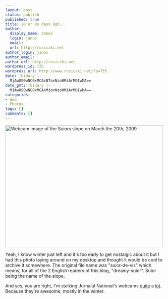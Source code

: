 ```yaml
---
layout: post
status: publish
published: true
title: 20 or so days ago...
author:
  display_name: Janos
  login: janos
  email: 
  url: http://rusiczki.net
author_login: janos
author_email: 
author_url: http://rusiczki.net
wordpress_id: 735
wordpress_url: http://www.rusiczki.net/?p=735
date: !binary |-
  MjAwOS0wNC0xMCAxNToxNzo0MiArMDIwMA==
date_gmt: !binary |-
  MjAwOS0wNC0xMCAxMjoxNzo0MiArMDIwMA==
categories:
- Web
- Photos
tags: []
comments: []
---
```

<p><img class="alignnone size-full wp-image-734" title="Webcam image of the Suior slope on March the 20th, 2009" src="http://www.rusiczki.net/wp-content/uploads/2009/04/webcam-suior-2009-03-20.jpg" alt="Webcam image of the Suiors slope on March the 20th, 2009" width="500" height="385" /></p>
<p>Yeah, I know winter just left and it's too early to get nostalgic about it but I had this photo laying around on my desktop and thought it would be cool to archive it somewhere. The original file name was "suior-de-vis" which means, for all of the 2 English readers of this blog, "dreamy-suior". Suior being the name of the slope.</p>
<p>And yes, you are right, I'm stalking Jurnalul National's webcams <a href="http://www.rusiczki.net/2009/04/07/yep-its-over/">quite</a> a <a href="http://www.rusiczki.net/2009/04/09/free-gigi/">lot</a>. Because they're awesome, mostly in the winter.</p>
